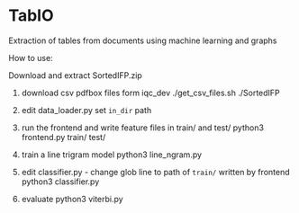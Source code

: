 # TabIO

Extraction of tables from documents using machine learning and graphs

How to use:

Download and extract SortedIFP.zip

1) download csv pdfbox files form iqc_dev
    ./get_csv_files.sh ./SortedIFP

2) edit data_loader.py set `in_dir` path

3) run the frontend and write feature files in train/ and test/
    python3 frontend.py train/ test/

4) train a line trigram model
    python3 line_ngram.py

5) edit classifier.py - change glob line to path of `train/` written by frontend
    python3 classifier.py

6) evaluate
    python3 viterbi.py
